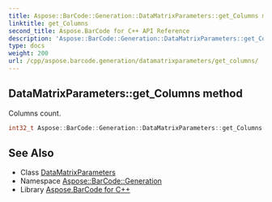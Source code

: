 ```yaml
---
title: Aspose::BarCode::Generation::DataMatrixParameters::get_Columns method
linktitle: get_Columns
second_title: Aspose.BarCode for C++ API Reference
description: 'Aspose::BarCode::Generation::DataMatrixParameters::get_Columns method. Columns count in C++.'
type: docs
weight: 200
url: /cpp/aspose.barcode.generation/datamatrixparameters/get_columns/
---
```

## DataMatrixParameters::get_Columns method


Columns count.

```cpp
int32_t Aspose::BarCode::Generation::DataMatrixParameters::get_Columns() const
```


## See Also

* Class [DataMatrixParameters](../)
* Namespace [Aspose::BarCode::Generation](../../)
* Library [Aspose.BarCode for C++](../../../)
